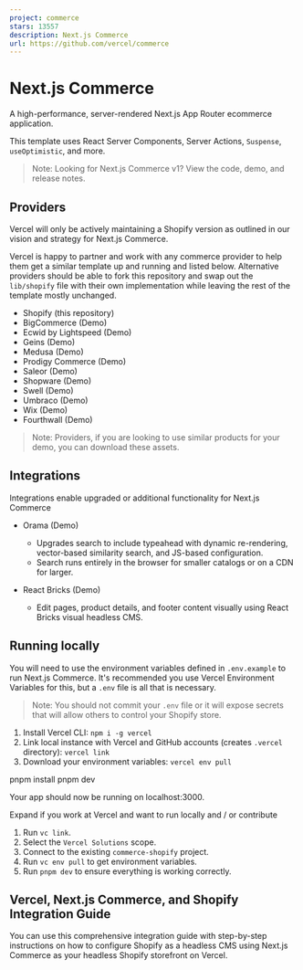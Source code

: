 ```yaml
---
project: commerce
stars: 13557
description: Next.js Commerce
url: https://github.com/vercel/commerce
---
```


Next.js Commerce
================

A high-performance, server-rendered Next.js App Router ecommerce application.

This template uses React Server Components, Server Actions, `Suspense`, `useOptimistic`, and more.

> Note: Looking for Next.js Commerce v1? View the code, demo, and release notes.

Providers
---------

Vercel will only be actively maintaining a Shopify version as outlined in our vision and strategy for Next.js Commerce.

Vercel is happy to partner and work with any commerce provider to help them get a similar template up and running and listed below. Alternative providers should be able to fork this repository and swap out the `lib/shopify` file with their own implementation while leaving the rest of the template mostly unchanged.

-   Shopify (this repository)
-   BigCommerce (Demo)
-   Ecwid by Lightspeed (Demo)
-   Geins (Demo)
-   Medusa (Demo)
-   Prodigy Commerce (Demo)
-   Saleor (Demo)
-   Shopware (Demo)
-   Swell (Demo)
-   Umbraco (Demo)
-   Wix (Demo)
-   Fourthwall (Demo)

> Note: Providers, if you are looking to use similar products for your demo, you can download these assets.

Integrations
------------

Integrations enable upgraded or additional functionality for Next.js Commerce

-   Orama (Demo)
    
    -   Upgrades search to include typeahead with dynamic re-rendering, vector-based similarity search, and JS-based configuration.
    -   Search runs entirely in the browser for smaller catalogs or on a CDN for larger.
-   React Bricks (Demo)
    
    -   Edit pages, product details, and footer content visually using React Bricks visual headless CMS.

Running locally
---------------

You will need to use the environment variables defined in `.env.example` to run Next.js Commerce. It's recommended you use Vercel Environment Variables for this, but a `.env` file is all that is necessary.

> Note: You should not commit your `.env` file or it will expose secrets that will allow others to control your Shopify store.

1.  Install Vercel CLI: `npm i -g vercel`
2.  Link local instance with Vercel and GitHub accounts (creates `.vercel` directory): `vercel link`
3.  Download your environment variables: `vercel env pull`

pnpm install
pnpm dev

Your app should now be running on localhost:3000.

Expand if you work at Vercel and want to run locally and / or contribute

1.  Run `vc link`.
2.  Select the `Vercel Solutions` scope.
3.  Connect to the existing `commerce-shopify` project.
4.  Run `vc env pull` to get environment variables.
5.  Run `pnpm dev` to ensure everything is working correctly.

Vercel, Next.js Commerce, and Shopify Integration Guide
-------------------------------------------------------

You can use this comprehensive integration guide with step-by-step instructions on how to configure Shopify as a headless CMS using Next.js Commerce as your headless Shopify storefront on Vercel.
